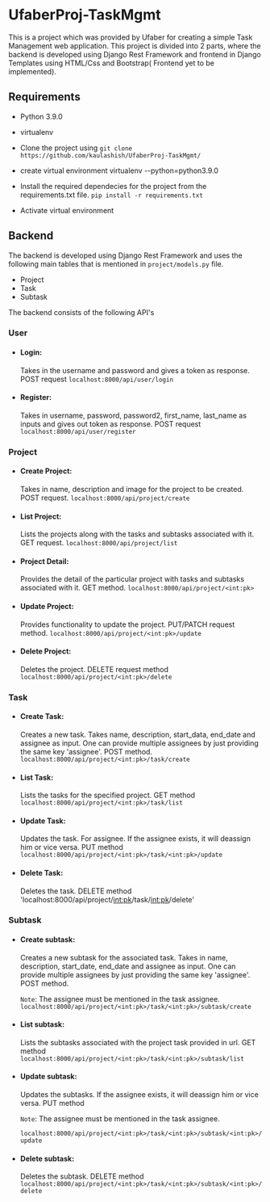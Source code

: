 # UfaberProj-TaskMgmt

This is a project which was provided by Ufaber for creating a simple Task Management web application.
This project is divided into 2 parts, where the backend is developed using Django Rest Framework and frontend in Django Templates using HTML/Css and Bootstrap( Frontend yet to be implemented).

## Requirements
- Python 3.9.0
- virtualenv

- Clone the project using `git clone https://github.com/kaulashish/UfaberProj-TaskMgmt/`
- create virtual environment virtualenv <env-name> --python=python3.9.0
- Install the required dependecies for the project from the requirements.txt file.
`pip install -r requirements.txt`
- Activate virtual environment

## Backend

The backend is developed using Django Rest Framework and uses the following main tables that is mentioned in `project/models.py` file.
- Project
- Task
- Subtask

The backend consists of the following API's

### User
- #### Login: 
  Takes in the username and password and gives a token as response. POST request
`localhost:8000/api/user/login`

- #### Register: 
  Takes in username, password, password2, first_name, last_name as inputs and gives out token as response. POST request
`localhost:8000/api/user/register`

### Project
- #### Create Project: 
  Takes in name, description and image for the project to be created. POST request.
`localhost:8000/api/project/create`

- #### List Project: 
  Lists the projects along with the tasks and subtasks associated with it. GET request.
`localhost:8000/api/project/list`

- #### Project Detail: 
  Provides the detail of the particular project with tasks and subtasks associated with it. GET method.
`localhost:8000/api/project/<int:pk>`

- #### Update Project: 
  Provides functionality to update the project. PUT/PATCH request method.
`localhost:8000/api/project/<int:pk>/update`

- #### Delete Project: 
  Deletes the project. DELETE request method
`localhost:8000/api/project/<int:pk>/delete`

### Task
- #### Create Task:
  Creates a new task. Takes name, description, start_data, end_date and assignee as input. One can provide multiple assignees by just providing the same key 'assignee'. POST method.
  `localhost:8000/api/project/<int:pk>/task/create`
  
- #### List Task:
  Lists the tasks for the specified project. GET method
  `localhost:8000/api/project/<int:pk>/task/list`
  
- #### Update Task:
  Updates the task. For assignee. If the assignee exists, it will deassign him or vice versa. PUT method
  `localhost:8000/api/project/<int:pk>/task/<int:pk>/update`
  
- #### Delete Task:
  Deletes the task. DELETE method
  'localhost:8000/api/project/<int:pk>/task/<int:pk>/delete'
  
### Subtask

- #### Create subtask:
  Creates a new subtask for the associated task. Takes in name, description, start_date, end_date and assignee as input. One can provide multiple assignees by just providing the same key 'assignee'. POST method.
  
  `Note`: The assignee must be mentioned in the task assignee. 
  `localhost:8000/api/project/<int:pk>/task/<int:pk>/subtask/create`
  
- #### List subtask:
  Lists the subtasks associated with the project task provided in url. GET method
  `localhost:8000/api/project/<int:pk>/task/<int:pk>/subtask/list`
  
- #### Update subtask:
  Updates the subtasks. If the assignee exists, it will deassign him or vice versa. PUT method
  
  `Note`: The assignee must be mentioned in the task assignee. 
  
  `localhost:8000/api/project/<int:pk>/task/<int:pk>/subtask/<int:pk>/update`
  
- #### Delete subtask:
  Deletes the subtask. DELETE method
  `localhost:8000/api/project/<int:pk>/task/<int:pk>/subtask/<int:pk>/delete`
